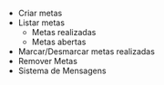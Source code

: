 - Criar metas
- Listar metas
    - Metas realizadas
    - Metas abertas
- Marcar/Desmarcar metas realizadas
- Remover Metas
- Sistema de Mensagens